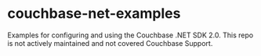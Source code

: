 couchbase-net-examples
======================

Examples for configuring and using the Couchbase .NET SDK 2.0.  This repo is not actively maintained and not covered Couchbase Support.
